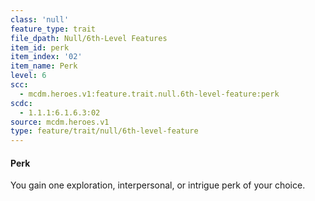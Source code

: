 ```yaml
---
class: 'null'
feature_type: trait
file_dpath: Null/6th-Level Features
item_id: perk
item_index: '02'
item_name: Perk
level: 6
scc:
  - mcdm.heroes.v1:feature.trait.null.6th-level-feature:perk
scdc:
  - 1.1.1:6.1.6.3:02
source: mcdm.heroes.v1
type: feature/trait/null/6th-level-feature
---
```


#### Perk

You gain one exploration, interpersonal, or intrigue perk of your choice.
